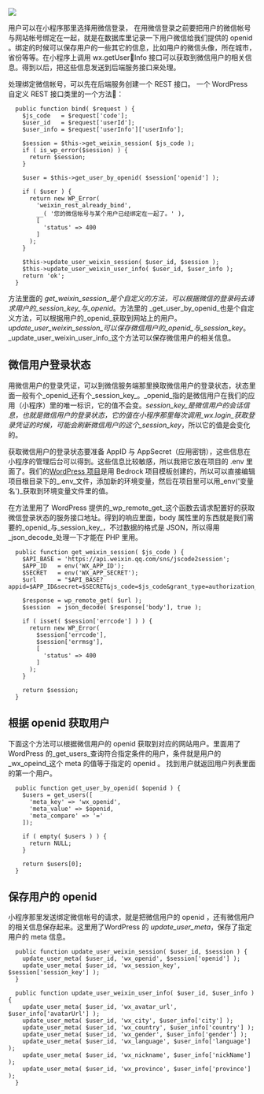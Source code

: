 ![](https://work.ninghao.net/wp-content/uploads/2017/12/Snip20171207_1.png)

用户可以在小程序那里选择用微信登录， 在用微信登录之前要把用户的微信帐号与网站帐号绑定在一起，就是在数据库里记录一下用户微信给我们提供的 openid 。绑定的时候可以保存用户的一些其它的信息，比如用户的微信头像，所在城市，省份等等。在小程序上调用 wx.getUserInfo 接口可以获取到微信用户的相关信息。得到以后，把这些信息发送到后端服务接口来处理。

处理绑定微信帐号，可以先在后端服务创建一个 REST 接口。 一个 WordPress 自定义 REST 接口类里的一个方法：

```
  public function bind( $request ) {
    $js_code   = $request['code'];
    $user_id   = $request['userId'];
    $user_info = $request['userInfo']['userInfo'];

    $session = $this->get_weixin_session( $js_code );
    if ( is_wp_error($session) ) {
      return $session;
    }

    $user = $this->get_user_by_openid( $session['openid'] );

    if ( $user ) {
      return new WP_Error(
        'weixin_rest_already_bind',
        __( '您的微信帐号与某个用户已经绑定在一起了。' ),
        [
          'status' => 400
        ]
      );
    }

    $this->update_user_weixin_session( $user_id, $session );
    $this->update_user_weixin_user_info( $user_id, $user_info );
    return 'ok';
  }
```

方法里面的 _get\_weixin\_session_是个自定义的方法，可以根据微信的登录码去请求用户的_session\_key_与_openid_。方法里的 _get\_user\_by\_openid_也是个自定义方法，可以根据用户的_openid_获取到网站上的用户。_update\_user\_weixin\_session_可以保存微信用户的_openid_与_session\_key_。_update\_user\_weixin\_user\_info_这个方法可以保存微信用户的相关信息。

## 微信用户登录状态

用微信用户的登录凭证，可以到微信服务端那里换取微信用户的登录状态，状态里面一般有个_openid_还有个_session\_key_。_openid_指的是微信用户在我们的应用（小程序）里的唯一标识，它的值不会变。_session\_key_是微信用户的会话信息，也就是微信用户的登录状态，它的值在小程序那里每次调用_wx.login_获取登录凭证的时候，可能会刷新微信用户的这个_session\_key_，所以它的值是会变化的。

获取微信用户的登录状态要准备 AppID 与 AppSecret（应用密钥），这些信息在小程序的管理后台可以得到。这些信息比较敏感，所以我把它放在项目的 .env 里面了。我们的[WordPress 项目](https://ninghao.net/course/5245)是用 Bedrock 项目模板创建的，所以可以直接编辑项目根目录下的_.env_文件，添加新的环境变量，然后在项目里可以用_env\('变量名'\)_获取到环境变量文件里的值。

在方法里用了 WordPress 提供的_wp\_remote\_get_这个函数去请求配置好的获取微信登录状态的服务接口地址。得到的响应里面，body 属性里的东西就是我们需要的_openid_与_session\_key_，不过数据的格式是 JSON，所以得用_json\_decode_处理一下才能在 PHP 里用。

```
  public function get_weixin_session( $js_code ) {
    $API_BASE = 'https://api.weixin.qq.com/sns/jscode2session';
    $APP_ID   = env('WX_APP_ID');
    $SECRET   = env('WX_APP_SECRET');
    $url      = "$API_BASE?appid=$APP_ID&secret=$SECRET&js_code=$js_code&grant_type=authorization_code";

    $response = wp_remote_get( $url );
    $session  = json_decode( $response['body'], true );

    if ( isset( $session['errcode'] ) ) {
      return new WP_Error(
        $session['errcode'],
        $session['errmsg'],
        [
          'status' => 400
        ]
      );
    }

    return $session;
  }
```

## 根据 openid 获取用户

下面这个方法可以根据微信用户的 openid 获取到对应的网站用户。里面用了 WordPress 的_get\_users_查询符合指定条件的用户，条件就是用户的_wx\_opeind_这个 meta 的值等于指定的 openid 。 找到用户就返回用户列表里面的第一个用户。

```
  public function get_user_by_openid( $openid ) {
    $users = get_users([
      'meta_key' => 'wx_openid',
      'meta_value' => $openid,
      'meta_compare' => '='
    ]);

    if ( empty( $users ) ) {
      return NULL;
    }

    return $users[0];
  }

```

## 保存用户的 openid

小程序那里发送绑定微信帐号的请求，就是把微信用户的 openid ，还有微信用户的相关信息保存起来。这里用了WordPress 的 _update\_user\_meta_，保存了指定用户的 meta 信息。

```
  public function update_user_weixin_session( $user_id, $session ) {
    update_user_meta( $user_id, 'wx_openid', $session['openid'] );
    update_user_meta( $user_id, 'wx_session_key', $session['session_key'] );
  }
```

```
  public function update_user_weixin_user_info( $user_id, $user_info ) {
    update_user_meta( $user_id, 'wx_avatar_url', $user_info['avatarUrl'] );
    update_user_meta( $user_id, 'wx_city', $user_info['city'] );
    update_user_meta( $user_id, 'wx_country', $user_info['country'] );
    update_user_meta( $user_id, 'wx_gender', $user_info['gender'] );
    update_user_meta( $user_id, 'wx_language', $user_info['language'] );
    update_user_meta( $user_id, 'wx_nickname', $user_info['nickName'] );
    update_user_meta( $user_id, 'wx_province', $user_info['province'] );
  }
```




